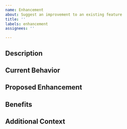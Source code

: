 ```yaml
---
name: Enhancement
about: Suggest an improvement to an existing feature
title: ''
labels: enhancement
assignees: ''

---
```


## Description

<!-- A clear and concise description of the enhancement you're suggesting. -->

## Current Behavior

<!-- What is the current behavior or limitation that needs improvement? -->

## Proposed Enhancement

<!-- A clear and concise description of what you want to happen. -->

## Benefits

<!-- Explain how this enhancement would improve the project. -->

## Additional Context

<!-- Add any other context, screenshots, or examples about the enhancement here. -->